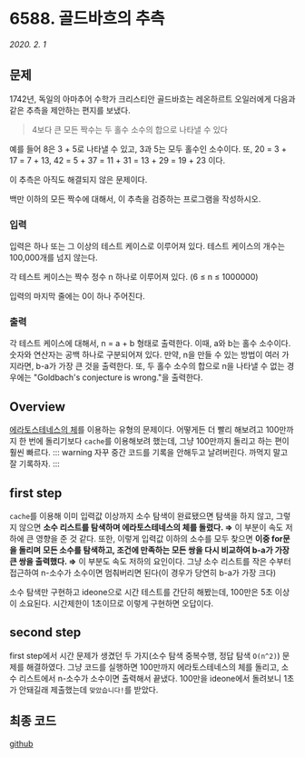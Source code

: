 # 6588. 골드바흐의 추측
*2020. 2. 1*
## 문제
1742년, 독일의 아마추어 수학가 크리스티안 골드바흐는 레온하르트 오일러에게 다음과 같은 추측을 제안하는 편지를 보냈다.

> 4보다 큰 모든 짝수는 두 홀수 소수의 합으로 나타낼 수 있다

예를 들어 8은 3 + 5로 나타낼 수 있고, 3과 5는 모두 홀수인 소수이다. 또, 20 = 3 + 17 = 7 + 13, 42 = 5 + 37 = 11 + 31 = 13 + 29 = 19 + 23 이다.

이 추측은 아직도 해결되지 않은 문제이다.

백만 이하의 모든 짝수에 대해서, 이 추측을 검증하는 프로그램을 작성하시오.

### 입력
입력은 하나 또는 그 이상의 테스트 케이스로 이루어져 있다. 테스트 케이스의 개수는 100,000개를 넘지 않는다.

각 테스트 케이스는 짝수 정수 n 하나로 이루어져 있다. (6 ≤ n ≤ 1000000)

입력의 마지막 줄에는 0이 하나 주어진다.
### 출력
각 테스트 케이스에 대해서, n = a + b 형태로 출력한다. 이때, a와 b는 홀수 소수이다. 숫자와 연산자는 공백 하나로 구분되어져 있다. 만약, n을 만들 수 있는 방법이 여러 가지라면, b-a가 가장 큰 것을 출력한다. 또, 두 홀수 소수의 합으로 n을 나타낼 수 없는 경우에는 "Goldbach's conjecture is wrong."을 출력한다.

## Overview

[에라토스테네스의 체](/Datastructure_and_Algorithm/Eratos.html)를 이용하는 유형의 문제이다. 어떻게든 더 빨리 해보려고 100만까지 한 번에 돌리기보다 `cache`를 이용해보려 했는데, 그냥 100만까지 돌리고 하는 편이 훨씬 빠르다.
::: warning
자꾸 중간 코드를 기록을 안해두고 날려버린다. 까먹지 말고 잘 기록하자.
:::
## first step

`cache`를 이용해 이미 입력값 이상까지 소수 탐색이 완료됐으면 탐색을 하지 않고, 그렇지 않으면 **소수 리스트를 탐색하며 에라토스테네스의 체를 돌렸다. ⇒** 이 부분이 속도 저하에 큰 영향을 준 것 같다. 또한, 이렇게 입력값 이하의 소수를 모두 찾으면 **이중 for문을 돌리며** **모든 소수를 탐색하고, 조건에 만족하는 모든 쌍을 다시 비교하여 b-a가 가장 큰 쌍을 출력했다. ⇒** 이 부분도 속도 저하의 요인이다. 그냥 소수 리스트를 작은 수부터 접근하여 n-소수가 소수이면 멈춰버리면 된다(이 경우가 당연히 b-a가 가장 크다)

소수 탐색만 구현하고 ideone으로 시간 테스트를 간단히 해봤는데, 100만은 5초 이상이 소요된다. 시간제한이 1초이므로 이렇게 구현하면 오답이다.

## second step

first step에서 시간 문제가 생겼던 두 가지(소수 탐색 중복수행, 정답 탐색 `O(n^2)`) 문제를 해결하였다. 그냥 코드를 실행하면 100만까지 에라토스테네스의 체를 돌리고, 소수 리스트에서 n-소수가 소수이면 출력해서 끝냈다. 100만을 ideone에서 돌려보니 1초가 안돼길래 제출했는데 `맞았습니다!`를 받았다.

## 최종 코드

[github](https://github.com/shinjawkwang/bojPractice/blob/master/math/6588.cpp)